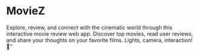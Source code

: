 # MovieZ
Explore, review, and connect with the cinematic world through this interactive movie review web app. Discover top movies, read user reviews, and share your thoughts on your favorite films. Lights, camera, interaction! 🍿"
